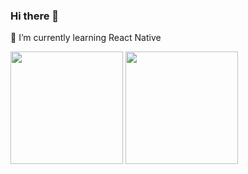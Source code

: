 ### Hi there 👋
🌱 I’m currently learning React Native

<p float="left">
  <img align="center" src="https://github-readme-stats.vercel.app/api?username=yusfiadi&show_icons=true&theme=tokyonight&count_private=true" height=180px/>
  <img align="center" src="https://github-readme-stats.vercel.app/api/top-langs/?username=yusfiadi&theme=tokyonight&layout=compact" height=180px/>
</p>
<!--
**yusfiadi/yusfiadi** is a ✨ _special_ ✨ repository because its `README.md` (this file) appears on your GitHub profile.

Here are some ideas to get you started:

- 🔭 I’m currently working on ...
- 🌱 I’m currently learning ...
- 👯 I’m looking to collaborate on ...
- 🤔 I’m looking for help with ...
- 💬 Ask me about ...
- 📫 How to reach me: ...
- 😄 Pronouns: ...
- ⚡ Fun fact: ...
-->
